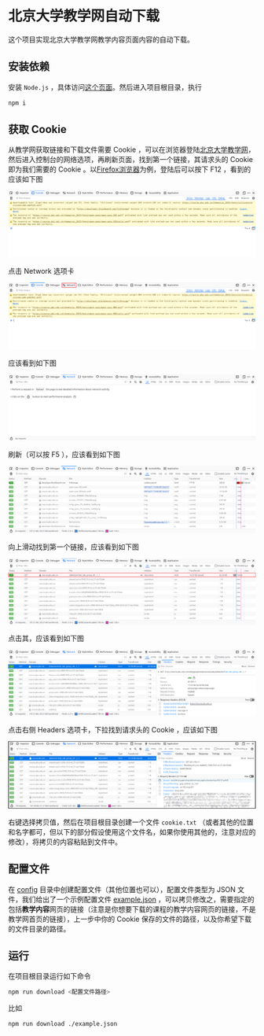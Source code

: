 # 北京大学教学网自动下载

这个项目实现北京大学教学网教学内容页面内容的自动下载。

## 安装依赖

安装 `Node.js` ，具体访问[这个页面](https://nodejs.org/en/download)。然后进入项目根目录，执行

```bash
npm i
```

## 获取 Cookie

从教学网获取链接和下载文件需要 Cookie ，可以在浏览器登陆[北京大学教学网](https://course.pku.edu.cn)，然后进入控制台的网络选项，再刷新页面，找到第一个链接，其请求头的 Cookie 即为我们需要的 Cookie 。以[Firefox浏览器](https://www.mozilla.org/en-US/firefox/)为例，登陆后可以按下 F12 ，看到的应该如下图

![console](images/console.png)

点击 Network 选项卡

![network-option](images/network-option.png)

应该看到如下图

![network-not-refresh](images/network-not-refresh.png)

刷新（可以按 F5 ），应该看到如下图

![network-fresh](images/network-fresh.png)

向上滑动找到第一个链接，应该看到如下图

![network-first](images/network-first.png)

点击其，应该看到如下图

![network-headers](images/network-headers.png)

点击右侧 Headers 选项卡，下拉找到请求头的 Cookie ，应该如下图

![network-cookie](images/network-cookie.png)

右键选择拷贝值，然后在项目根目录创建一个文件 `cookie.txt` （或者其他的位置和名字都可，但以下的部分假设使用这个文件名，如果你使用其他的，注意对应的修改），将拷贝的内容粘贴到文件中。

## 配置文件

在 [config](./config/) 目录中创建配置文件（其他位置也可以），配置文件类型为 JSON 文件，我们给出了一个示例配置文件 [example.json](./config/example.json) ，可以拷贝修改之，需要指定的包括**教学内容**网页的链接（注意是你想要下载的课程的教学内容网页的链接，不是教学网首页的链接），上一步中你的 Cookie 保存的文件的路径，以及你希望下载的文件目录的路径。

## 运行

在项目根目录运行如下命令

```bash
npm run download <配置文件路径>
```

比如

```bash
npm run download ./example.json
```
